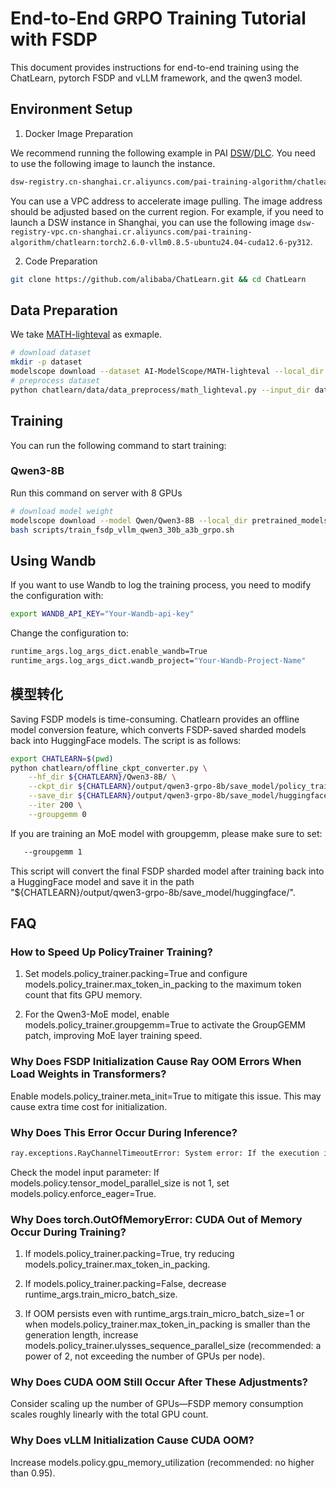 # End-to-End GRPO Training Tutorial with FSDP

This document provides instructions for end-to-end training using the ChatLearn, pytorch FSDP and vLLM framework, and the qwen3 model.

## Environment Setup
1. Docker Image Preparation

We recommend running the following example in PAI [DSW](https://help.aliyun.com/zh/pai/user-guide/create-and-manage-dsw-instances/)/[DLC](https://help.aliyun.com/zh/pai/user-guide/create-a-training-task?spm=a2c4g.11186623.help-menu-30347.d_3_3_5_5.2dfb1925l3QjwG). You need to use the following image to launch the instance.
```bash
dsw-registry.cn-shanghai.cr.aliyuncs.com/pai-training-algorithm/chatlearn:torch2.6.0-vllm0.8.5-ubuntu24.04-cuda12.6-py312
```

You can use a VPC address to accelerate image pulling. The image address should be adjusted based on the current region. For example, if you need to launch a DSW instance in Shanghai, you can use the following image `dsw-registry-vpc.cn-shanghai.cr.aliyuncs.com/pai-training-algorithm/chatlearn:torch2.6.0-vllm0.8.5-ubuntu24.04-cuda12.6-py312`.

2. Code Preparation

```bash
git clone https://github.com/alibaba/ChatLearn.git && cd ChatLearn
```

## Data Preparation
We take [MATH-lighteval](https://www.modelscope.cn/datasets/AI-ModelScope/MATH-lighteval) as exmaple.
```bash
# download dataset
mkdir -p dataset
modelscope download --dataset AI-ModelScope/MATH-lighteval --local_dir dataset/MATH-lighteval
# preprocess dataset
python chatlearn/data/data_preprocess/math_lighteval.py --input_dir dataset/MATH-lighteval --local_dir dataset/MATH-lighteval
```

## Training
You can run the following command to start training:

### Qwen3-8B
Run this command on server with 8 GPUs
```bash
# download model weight
modelscope download --model Qwen/Qwen3-8B --local_dir pretrained_models/Qwen3-8B
bash scripts/train_fsdp_vllm_qwen3_30b_a3b_grpo.sh
```

## Using Wandb
If you want to use Wandb to log the training process, you need to modify the configuration with: 
```bash
export WANDB_API_KEY="Your-Wandb-api-key"
```
Change the configuration to:
```bash
runtime_args.log_args_dict.enable_wandb=True
runtime_args.log_args_dict.wandb_project="Your-Wandb-Project-Name"
```

## 模型转化
Saving FSDP models is time-consuming. Chatlearn provides an offline model conversion feature, which converts FSDP-saved sharded models back into HuggingFace models. The script is as follows:
```bash
export CHATLEARN=$(pwd)
python chatlearn/offline_ckpt_converter.py \
    --hf_dir ${CHATLEARN}/Qwen3-8B/ \
    --ckpt_dir ${CHATLEARN}/output/qwen3-grpo-8b/save_model/policy_trainer \
    --save_dir ${CHATLEARN}/output/qwen3-grpo-8b/save_model/huggingface/ \
    --iter 200 \
    --groupgemm 0
```
If you are training an MoE model with groupgemm, please make sure to set:
```bash
   --groupgemm 1
```
This script will convert the final FSDP sharded model after training back into a HuggingFace model and save it in the path "${CHATLEARN}/output/qwen3-grpo-8b/save_model/huggingface/".

## FAQ
### How to Speed Up PolicyTrainer Training?
1. Set models.policy_trainer.packing=True and configure models.policy_trainer.max_token_in_packing to the maximum token count that fits GPU memory.

2. For the Qwen3-MoE model, enable models.policy_trainer.groupgemm=True to activate the GroupGEMM patch, improving MoE layer training speed.

### Why Does FSDP Initialization Cause Ray OOM Errors When Load Weights in Transformers?
Enable models.policy_trainer.meta_init=True to mitigate this issue. This may cause extra time cost for initialization.

### Why Does This Error Occur During Inference?
```bash
ray.exceptions.RayChannelTimeoutError: System error: If the execution is expected to take a long time, increase RAY_CGRAPH_get_timeout which is currently 10 seconds. Otherwise, this may indicate that the execution is hanging.
```
Check the model input parameter: If models.policy.tensor_model_parallel_size is not 1, set models.policy.enforce_eager=True.

### Why Does torch.OutOfMemoryError: CUDA Out of Memory Occur During Training?
1. If models.policy_trainer.packing=True, try reducing models.policy_trainer.max_token_in_packing.

2. If models.policy_trainer.packing=False, decrease runtime_args.train_micro_batch_size.

3. If OOM persists even with runtime_args.train_micro_batch_size=1 or when models.policy_trainer.max_token_in_packing is smaller than the generation length, increase models.policy_trainer.ulysses_sequence_parallel_size (recommended: a power of 2, not exceeding the number of GPUs per node).


### Why Does CUDA OOM Still Occur After These Adjustments?
Consider scaling up the number of GPUs—FSDP memory consumption scales roughly linearly with the total GPU count.

### Why Does vLLM Initialization Cause CUDA OOM?
Increase models.policy.gpu_memory_utilization (recommended: no higher than 0.95).
